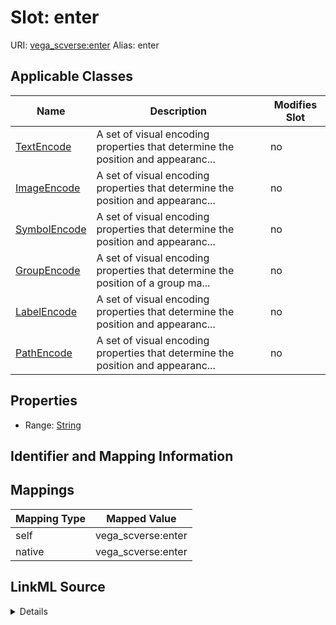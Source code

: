 

# Slot: enter 



URI: [vega_scverse:enter](https://w3id.org/scverse/vega-scverse/enter)
Alias: enter

<!-- no inheritance hierarchy -->





## Applicable Classes

| Name | Description | Modifies Slot |
| --- | --- | --- |
| [TextEncode](TextEncode.md) | A set of visual encoding properties that determine the position and appearanc... |  no  |
| [ImageEncode](ImageEncode.md) | A set of visual encoding properties that determine the position and appearanc... |  no  |
| [SymbolEncode](SymbolEncode.md) | A set of visual encoding properties that determine the position and appearanc... |  no  |
| [GroupEncode](GroupEncode.md) | A set of visual encoding properties that determine the position of a group ma... |  no  |
| [LabelEncode](LabelEncode.md) | A set of visual encoding properties that determine the position and appearanc... |  no  |
| [PathEncode](PathEncode.md) | A set of visual encoding properties that determine the position and appearanc... |  no  |







## Properties

* Range: [String](String.md)





## Identifier and Mapping Information








## Mappings

| Mapping Type | Mapped Value |
| ---  | ---  |
| self | vega_scverse:enter |
| native | vega_scverse:enter |




## LinkML Source

<details>
```yaml
name: enter
alias: enter
domain_of:
- ImageEncode
- LabelEncode
- SymbolEncode
- PathEncode
- TextEncode
- GroupEncode
range: string

```
</details>